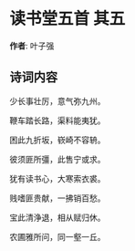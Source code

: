 # 读书堂五首  其五

**作者**: 叶子强

## 诗词内容

少长事壮厉，意气弥九州。

鞭车踏长路，渠料能夷犹。

困此九折坂，嵚崎不容辀。

彼须匪所彊，此售宁或求。

犹有读书心，大寒索衣裘。

贱嗜匪贵献，一拂销百愁。

宝此清浄退，相从赋归休。

农圃雅所问，同一壑一丘。

